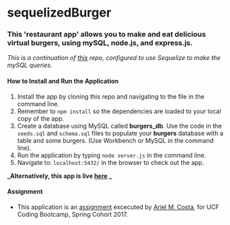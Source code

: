 # sequelizedBurger

### This 'restaurant app' allows you to make and eat delicious virtual burgers, using mySQL, node.js, and express.js.  

*This is a continuation of [this](https://github.com/amcosta9/burger) repo, configured to use Sequelize to make the mySQL queries.*

#### How to Install and Run the Application

1. Install the app by cloning this repo and navigating to the file in the command line.
2. Remember to `npm install` so the dependencies are loaded to your local copy of the app.
3. Create a database using MySQL called __burgers_db__.  Use the code in the `seeds.sql` and `schema.sql` files to populate your __burgers__ database with a table and some burgers. (Use Workbench or MySQL in the command line).
4. Run the application by typing `node server.js` in the command line.
5. Navigate to: `localhost:5432/` in the browser to check out the app.  


**_Alternatively, this app is live [here](https://lit-coast-42984.herokuapp.com/) _**



#### Assignment

* This application is an [assignment](https://github.com/UCF-Coding-Boot-Camp/01-2017-VW-Class-Content/blob/master/Homework/Week-15/Instructions/homework_instructions.md "Homework #15") excecuted by [Ariel M. Costa,](https://github.com/amcosta9 "Ariel Costa GitHub") for UCF Coding Bootcamp, Spring Cohort 2017.
